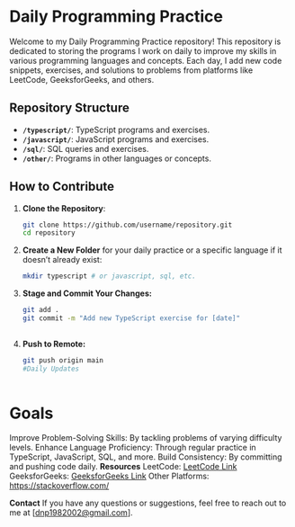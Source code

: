 # Daily Programming Practice

Welcome to my Daily Programming Practice repository! This repository is dedicated to storing the programs I work on daily to improve my skills in various programming languages and concepts. Each day, I add new code snippets, exercises, and solutions to problems from platforms like LeetCode, GeeksforGeeks, and others.

## Repository Structure

- **`/typescript/`**: TypeScript programs and exercises.
- **`/javascript/`**: JavaScript programs and exercises.
- **`/sql/`**: SQL queries and exercises.
- **`/other/`**: Programs in other languages or concepts.

## How to Contribute

1. **Clone the Repository**:
   ```sh
   git clone https://github.com/username/repository.git
   cd repository
2. **Create a New Folder** for your daily practice or a specific language if it doesn’t already exist:
   ```sh
   mkdir typescript # or javascript, sql, etc.

4. **Stage and Commit Your Changes:**
   ```sh
   git add .
   git commit -m "Add new TypeScript exercise for [date]"
  
4. **Push to Remote:**
   ```sh
   git push origin main
   #Daily Updates
  
# Goals
   Improve Problem-Solving Skills: By tackling problems of varying difficulty levels.
   Enhance Language Proficiency: Through regular practice in TypeScript, JavaScript, SQL, and more.
   Build Consistency: By committing and pushing code daily.
**Resources**
   LeetCode: [LeetCode Link](https://leetcode.com/)
   GeeksforGeeks: [GeeksforGeeks Link](https://www.geeksforgeeks.org/)
   Other Platforms: https://stackoverflow.com/

**Contact**
   If you have any questions or suggestions, feel free to reach out to me at [dnp1982002@gmail.com].
